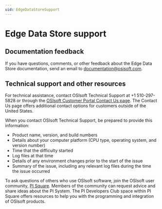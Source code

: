 ```yaml
---
uid: EdgeDataStoreSupport
---
```


# Edge Data Store support

## Documentation feedback

If you have questions, comments, or other feedback about the Edge Data Store documentation, send an email to [documentation@osisoft.com](mailto:documentation@osisoft.com?subject=[DocFX]%20Edge%20Data%20Store).

## Technical support and other resources

For technical assistance, contact OSIsoft Technical Support at +1 510-297-5828 or through the [OSIsoft Customer Portal Contact Us page](https://customers.osisoft.com/s/contactus). The Contact Us page offers additional contact options for customers outside of the United States.

When you contact OSIsoft Technical Support, be prepared to provide this information:
- Product name, version, and build numbers
- Details about your computer platform (CPU type, operating system, and version number)
- Time that the difficulty started
- Log files at that time
- Details of any environment changes prior to the start of the issue
- Summary of the issue, including any relevant log files during the time the issue occurred

To ask questions of others who use OSIsoft software, join the OSIsoft user community, [PI Square](https://pisquare.osisoft.com). Members of the community can request advice and share ideas about the PI System. The PI Developers Club space within PI Square offers resources to help you with the programming and integration of OSIsoft products.


